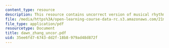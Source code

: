 ```yaml
---
content_type: resource
description: This resource contains uncorrect version of musical rhythm.
file: /media/https%3A/open-learning-course-data-rc.s3.amazonaws.com/21m-301-harmony-and-counterpoint-i-spring-2005/35ee6fd76743dd2f18b8979ad48d872f_dawn_zhang_uncor.pdf
file_type: application/pdf
resourcetype: Document
title: dawn_zhang_uncor.pdf
uid: 35ee6fd7-6743-dd2f-18b8-979ad48d872f
---
```

